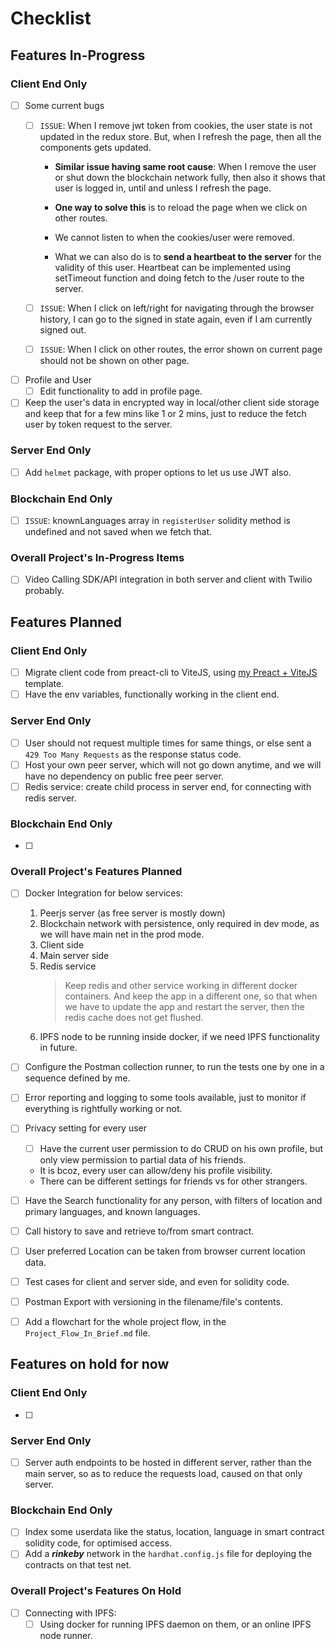 # Checklist

## Features In-Progress

### Client End Only

- [ ] Some current bugs
  - [ ] `ISSUE`: When I remove jwt token from cookies, the user state is not updated in the redux store. But, when I refresh the page, then all the components gets updated.

    - **Similar issue having same root cause**: When I remove the user or shut down the blockchain network fully, then also it shows that user is logged in, until and unless I refresh the page.

    - **One way to solve this** is to reload the page when we click on other routes.

    - We cannot listen to when the cookies/user were removed.

    - What we can also do is to **send a heartbeat to the server** for the validity of this user. Heartbeat can be implemented using setTimeout function and doing fetch to the /user route to the server.
  - [ ] `ISSUE`: When I click on left/right for navigating through the browser history, I can go to the signed in state again, even if I am currently signed out.
  - [ ] `ISSUE`: When I click on other routes, the error shown on current page should not be shown on other page.

- [ ] Profile and User
  - [ ] Edit functionality to add in profile page.

- [ ] Keep the user's data in encrypted way in local/other client side storage and keep that for a few mins like 1 or 2 mins, just to reduce the fetch user by token request to the server.

### Server End Only

- [ ] Add `helmet` package, with proper options to let us use JWT also.

### Blockchain End Only

- [ ] `ISSUE`: knownLanguages array in `registerUser` solidity method is undefined and not saved when we fetch that.

### Overall Project's In-Progress Items

- [ ] Video Calling SDK/API integration in both server and client with Twilio probably.

## Features Planned

### Client End Only

- [ ] Migrate client code from preact-cli to ViteJS, using [my Preact + ViteJS](https://github.com/gouravkhator/previte) template.
- [ ] Have the env variables, functionally working in the client end.

### Server End Only

- [ ] User should not request multiple times for same things, or else sent a `429 Too Many Requests` as the response status code.
- [ ] Host your own peer server, which will not go down anytime, and we will have no dependency on public free peer server.
- [ ] Redis service: create child process in server end, for connecting with redis server.

### Blockchain End Only

- [ ] 

### Overall Project's Features Planned

- [ ] Docker Integration for below services:
  1. Peerjs server (as free server is mostly down)
  2. Blockchain network with persistence, only required in dev mode, as we will have main net in the prod mode.
  3. Client side
  4. Main server side
  5. Redis service
      > Keep redis and other service working in different docker containers.
      And keep the app in a different one, so that when we have to update the app and restart the server, then the redis cache does not get flushed.
  6. IPFS node to be running inside docker, if we need IPFS functionality in future.

- [ ] Configure the Postman collection runner, to run the tests one by one in a sequence defined by me.
- [ ] Error reporting and logging to some tools available, just to monitor if everything is rightfully working or not.

- [ ] Privacy setting for every user
  - [ ] Have the current user permission to do CRUD on his own profile, but only view permission to partial data of his friends.
  - It is bcoz, every user can allow/deny his profile visibility.
  - There can be different settings for friends vs for other strangers.
  
- [ ] Have the Search functionality for any person, with filters of location and primary languages, and known languages.
- [ ] Call history to save and retrieve to/from smart contract.
- [ ] User preferred Location can be taken from browser current location data.
- [ ] Test cases for client and server side, and even for solidity code.
- [ ] Postman Export with versioning in the filename/file's contents.
- [ ] Add a flowchart for the whole project flow, in the `Project_Flow_In_Brief.md` file.

## Features on hold for now

### Client End Only

- [ ] 

### Server End Only

- [ ] Server auth endpoints to be hosted in different server, rather than the main server, so as to reduce the requests load, caused on that only server.

### Blockchain End Only

- [ ] Index some userdata like the status, location, language in smart contract solidity code, for optimised access.
- [ ] Add a ***rinkeby*** network in the `hardhat.config.js` file for deploying the contracts on that test net.

### Overall Project's Features On Hold

- [ ] Connecting with IPFS:
  - [ ] Using docker for running IPFS daemon on them, or an online IPFS node runner.
